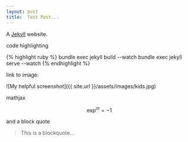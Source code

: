 ```yaml
---
layout: post
title:  Test Post...
---
```


A [Jekyll][jekyll] website.

code highlighting

{% highlight ruby %}
	bundle exec jekyll build --watch
	bundle exec jekyll serve --watch
{% endhighlight %}

link to image:

![My helpful screenshot]({{ site.url }}/assets/images/kids.jpg)

mathjax

$$
\exp^{i \pi}=-1
$$

and a block quote

> This is a blockquote...

[jekyll]:    http://jekyllrb.com
